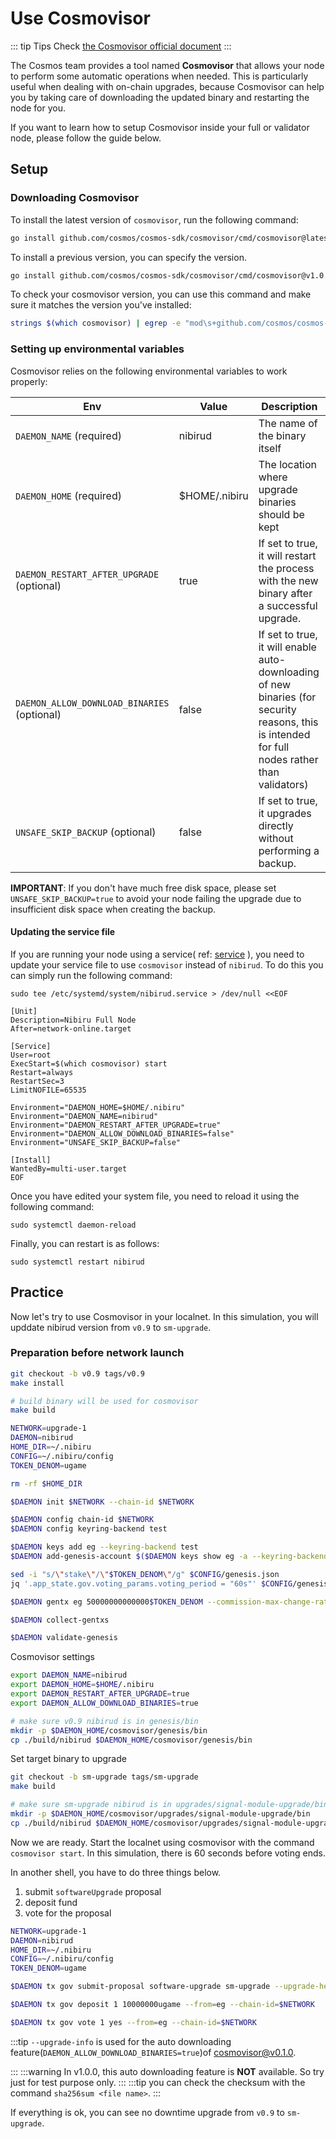 # Use Cosmovisor

::: tip Tips
Check [the Cosmovisor official document](https://github.com/cosmos/cosmos-sdk/tree/master/cosmovisor) 
:::

The Cosmos team provides a tool named **Cosmovisor** that allows your node to perform some automatic operations when needed. This is particularly useful when dealing with on-chain upgrades, because Cosmovisor can help you by taking care of downloading the updated binary and restarting the node for you.  

If you want to learn how to setup Cosmovisor inside your full or validator node, please follow the guide below. 

## Setup
### Downloading Cosmovisor
To install the latest version of `cosmovisor`, run the following command:
```sh
go install github.com/cosmos/cosmos-sdk/cosmovisor/cmd/cosmovisor@latest
```

To install a previous version, you can specify the version. 

```sh
go install github.com/cosmos/cosmos-sdk/cosmovisor/cmd/cosmovisor@v1.0.0
```

To check your cosmovisor version, you can use this command and make sure it matches the version you've installed:
```sh
strings $(which cosmovisor) | egrep -e "mod\s+github.com/cosmos/cosmos-sdk/cosmovisor"
```

### Setting up environmental variables
Cosmovisor relies on the following environmental variables to work properly:

| Env | Value | Description |
| --------|---------|---|
| `DAEMON_NAME` (required)| nibirud | The name of the binary itself
| `DAEMON_HOME` (required)| $HOME/.nibiru | The location where upgrade binaries should be kept
| `DAEMON_RESTART_AFTER_UPGRADE` (optional) | true | If set to true, it will restart the process with the new binary after a successful upgrade.
| `DAEMON_ALLOW_DOWNLOAD_BINARIES` (optional) | false | If set to true,  it will enable auto-downloading of new binaries (for security reasons, this is intended for full nodes rather than validators)
| `UNSAFE_SKIP_BACKUP` (optional) | false | If set to true, it upgrades directly without performing a backup.

**IMPORTANT**: If you don't have much free disk space, please set `UNSAFE_SKIP_BACKUP=true` to avoid your node failing the upgrade due to insufficient disk space when creating the backup.

#### Updating the service file
If you are running your node using a service( ref: [service](./service.md) ), you need to update your service file to use `cosmovisor` instead of `nibirud`. To do this you can simply run the following command:

```shell
sudo tee /etc/systemd/system/nibirud.service > /dev/null <<EOF  

[Unit]
Description=Nibiru Full Node
After=network-online.target

[Service]
User=root
ExecStart=$(which cosmovisor) start
Restart=always
RestartSec=3
LimitNOFILE=65535

Environment="DAEMON_HOME=$HOME/.nibiru"
Environment="DAEMON_NAME=nibirud"
Environment="DAEMON_RESTART_AFTER_UPGRADE=true"
Environment="DAEMON_ALLOW_DOWNLOAD_BINARIES=false"
Environment="UNSAFE_SKIP_BACKUP=false"

[Install]
WantedBy=multi-user.target
EOF
```


Once you have edited your system file, you need to reload it using the following command:

```shell
sudo systemctl daemon-reload
```

Finally, you can restart is as follows: 

```shell
sudo systemctl restart nibirud
```

## Practice
Now let's try to use Cosmovisor in your localnet. In this simulation, you will upddate nibirud version from `v0.9` to `sm-upgrade`.


### Preparation before network launch

```sh
git checkout -b v0.9 tags/v0.9
make install

# build binary will be used for cosmovisor
make build
```

```sh
NETWORK=upgrade-1
DAEMON=nibirud
HOME_DIR=~/.nibiru
CONFIG=~/.nibiru/config
TOKEN_DENOM=ugame

rm -rf $HOME_DIR

$DAEMON init $NETWORK --chain-id $NETWORK

$DAEMON config chain-id $NETWORK
$DAEMON config keyring-backend test

$DAEMON keys add eg --keyring-backend test
$DAEMON add-genesis-account $($DAEMON keys show eg -a --keyring-backend test) 100000000000000$TOKEN_DENOM

sed -i "s/\"stake\"/\"$TOKEN_DENOM\"/g" $CONFIG/genesis.json
jq '.app_state.gov.voting_params.voting_period = "60s"' $CONFIG/genesis.json > tmp.json && mv tmp.json $CONFIG/genesis.json

$DAEMON gentx eg 50000000000000$TOKEN_DENOM --commission-max-change-rate=0.1 --commission-max-rate=1 --commission-rate=0.1 --moniker=eg-validator --keyring-backend test --chain-id $NETWORK

$DAEMON collect-gentxs

$DAEMON validate-genesis

```

Cosmovisor settings
```sh
export DAEMON_NAME=nibirud
export DAEMON_HOME=$HOME/.nibiru
export DAEMON_RESTART_AFTER_UPGRADE=true
export DAEMON_ALLOW_DOWNLOAD_BINARIES=true

# make sure v0.9 nibirud is in genesis/bin
mkdir -p $DAEMON_HOME/cosmovisor/genesis/bin
cp ./build/nibirud $DAEMON_HOME/cosmovisor/genesis/bin
```

Set target binary to upgrade
```sh
git checkout -b sm-upgrade tags/sm-upgrade
make build

# make sure sm-upgrade nibirud is in upgrades/signal-module-upgrade/bin
mkdir -p $DAEMON_HOME/cosmovisor/upgrades/signal-module-upgrade/bin
cp ./build/nibirud $DAEMON_HOME/cosmovisor/upgrades/signal-module-upgrade/bin
```

Now we are ready. Start the localnet using cosmovisor with the command `cosmovisor start`. In this simulation, there is 60 seconds before voting ends.

In another shell, you have to do three things below.

1. submit `softwareUpgrade` proposal
2. deposit fund
3. vote for the proposal

```sh
NETWORK=upgrade-1
DAEMON=nibirud
HOME_DIR=~/.nibiru
CONFIG=~/.nibiru/config
TOKEN_DENOM=ugame

$DAEMON tx gov submit-proposal software-upgrade sm-upgrade --upgrade-height=25 --upgrade-info='{"binaries":{"linux/amd64":"https://github.com/cosmos-gaminghub/nibiru/releases/download/sm-upgrade/nibirud-sm-upgrade?checksum=sha256:78d44fe51c1c04a7b0ec7b77cd197a324290659548d80d0d8526094512e8e70b"}}' --from=eg --title='sm-upgrade' --description='add signal module' --chain-id=$NETWORK

$DAEMON tx gov deposit 1 10000000ugame --from=eg --chain-id=$NETWORK

$DAEMON tx gov vote 1 yes --from=eg --chain-id=$NETWORK
```

:::tip
`--upgrade-info` is used for the auto downloading feature(`DAEMON_ALLOW_DOWNLOAD_BINARIES=true`)of cosmovisor@v0.1.0. 

:::
:::warning
In v1.0.0, this auto downloading feature is **NOT** available. So try just for test purpose only.
:::
:::tip
you can check the checksum with the command `sha256sum <file name>`.
:::


If everything is ok, you can see no downtime upgrade from `v0.9` to `sm-upgrade`.
